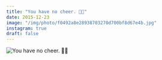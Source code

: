 ```yaml
---
title: "You have no cheer. 🎅🏻"
date: 2015-12-23
image: "/img/photo/f0492a8e28938703270d700bf8d67e4b.jpg"
instagram: true
draft: false
---
```


![You have no cheer. 🎅🏻](/img/photo/f0492a8e28938703270d700bf8d67e4b.jpg)
